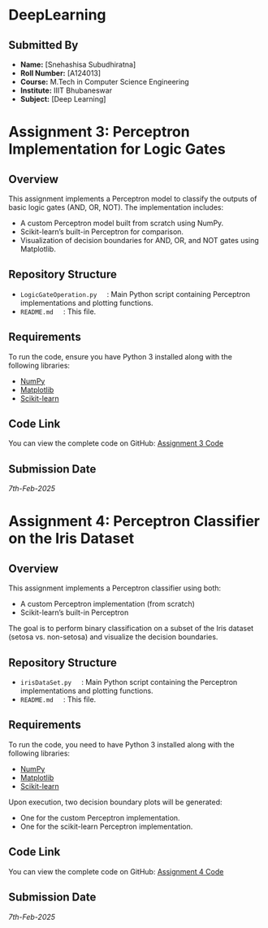 # DeepLearning
## Submitted By  
- **Name:** [Snehashisa Subudhiratna]  
- **Roll Number:** [A124013]  
- **Course:** M.Tech in Computer Science Engineering  
- **Institute:** IIIT Bhubaneswar  
- **Subject:** [Deep Learning]    

# Assignment 3: Perceptron Implementation for Logic Gates  

## Overview  

This assignment implements a Perceptron model to classify the outputs of basic logic gates (AND, OR, NOT). The implementation includes:  
- A custom Perceptron model built from scratch using NumPy.  
- Scikit-learn’s built-in Perceptron for comparison.  
- Visualization of decision boundaries for AND, OR, and NOT gates using Matplotlib.  

## Repository Structure  

- `LogicGateOperation.py` &nbsp;&nbsp;&nbsp;&nbsp;: Main Python script containing Perceptron implementations and plotting functions.  
- `README.md` &nbsp;&nbsp;&nbsp;&nbsp;: This file.  

## Requirements  

To run the code, ensure you have Python 3 installed along with the following libraries:  
- [NumPy](https://numpy.org/)  
- [Matplotlib](https://matplotlib.org/)  
- [Scikit-learn](https://scikit-learn.org/)  
## Code Link 

You can view the complete code on GitHub:
[Assignment 3 Code](https://github.com/SnehashisRatna/DeepLearning/blob/main/LogicGateOperation.ipynb)

## Submission Date
*7th-Feb-2025*

# Assignment 4: Perceptron Classifier on the Iris Dataset
 ## Overview
  This assignment implements a Perceptron classifier using both:
  - A custom Perceptron implementation (from scratch)
  - Scikit-learn’s built-in Perceptron

 The goal is to perform binary classification on a subset of the Iris dataset (setosa vs. non-setosa) and visualize the decision boundaries.
 
 ## Repository Structure
 
 - `irisDataSet.py` &nbsp;&nbsp;&nbsp;&nbsp;: Main Python script containing the Perceptron implementations and plotting functions.
 - `README.md` &nbsp;&nbsp;&nbsp;&nbsp;: This file.
 
 ## Requirements
 
 To run the code, you need to have Python 3 installed along with the following libraries:
 - [NumPy](https://numpy.org/)
 - [Matplotlib](https://matplotlib.org/)
 - [Scikit-learn](https://scikit-learn.org/)
 
 
 
 Upon execution, two decision boundary plots will be generated:
 - One for the custom Perceptron implementation.
 - One for the scikit-learn Perceptron implementation.
 
 ## Code Link
 
 You can view the complete code on GitHub:
 [Assignment 4 Code](https://github.com/SnehashisRatna/DeepLearning/blob/main/IrisDataSet.ipynb)

   ## Submission Date
   
   *7th-Feb-2025*
